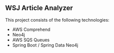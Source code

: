 ## WSJ Article Analyzer

This project consists of the following technologies:


* AWS Comprehend
* Neo4j
* AWS SQS Queues
* Spring Boot / Spring Data Neo4j 




